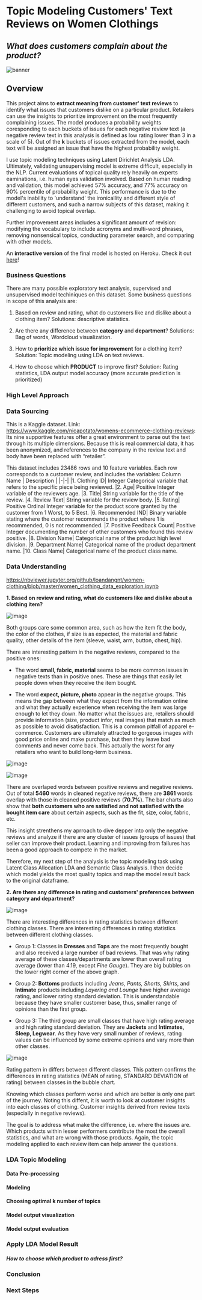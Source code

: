 # Topic Modeling Customers' Text Reviews on Women Clothings
## *What does customers complain about the product?*
![banner](./visualization/ft1.jpg)



## Overview
This project aims to **extract meaning from customer' text reviews** to identify what issues that customers dislike on a particular product. Retailers can use the insights to prioritize improvement on the most frequently complaining issues. The model produces a probability weights coresponding to each buckets of issues for each negative review text (a negative review text in this analysis is defined as low rating lower than 3 in a scale of 5). Out of the **k** buckets of issues extracted from the model, each text will be assigned an issue that have the highest probability weight.

I use topic modeling techniques using Latent Dirichlet Analysis LDA. Ultimately, validating unsupervising model is extreme difficult, especially in the NLP. Current evaluations of topical quality rely heavily on experts eaminations, i.e. human eyes validation involved. Based on human reading and validation, this model achieved 57% accuracy, and 77% accuracy on 90% percentile of probability weight. This performance is due to the model's inability to 'understand' the ironicallity and different style of different customers, and such a narrow subjects of this dataset, making it challenging to avoid topical overlap.

Further improvement areas includes a significant amount of revision: modifying the vocabulary to include acronyms and multi-word phrases, removing nonsensical topics, conducting parameter search, and comparing with other models.

An **interactive version** of the final model is hosted on Heroku. Check it out [here](https://hate-speech-predictor.herokuapp.com/)!

### Business Questions
There are many possible exploratory text analysis, supervised and unsupervised model techiniques on this dataset. Some business questions in scope of this analysis are:

1. Based on review and rating, what do customers like and dislike about a clothing item?
Solutions: descriptive statistics.
2. Are there any difference between **category** and **department**?
Solutions: Bag of words, Wordcloud visualization.

3. How to **prioritize which issue for improvement** for a clothing item?
Solution: Topic modeling using LDA on text reviews.

4. How to choose which **PRODUCT** to improve first?
Solution: Rating statistics, LDA output model accuracy (more accurate prediction is prioritized)


### High Level Approach

### Data Sourcing
This is a Kaggle dataset. Link: https://www.kaggle.com/nicapotato/womens-ecommerce-clothing-reviews:
Its nine supportive features offer a great environment to parse out the text through its multiple dimensions. Because this is real commercial data, it has been anonymized, and references to the company in the review text and body have been replaced with “retailer”.

This dataset includes 23486 rows and 10 feature variables. Each row corresponds to a customer review, and includes the variables:
 Column Name | Description |
|-|-|
|1. Clothing ID| Integer Categorical variable that refers to the specific piece being reviewed.
|2. Age| Positive Integer variable of the reviewers age.
|3. Title| String variable for the title of the review.
|4. Review Text| String variable for the review body.
|5. Rating| Positive Ordinal Integer variable for the product score granted by the customer from 1 Worst, to 5 Best.
|6. Recommended IND| Binary variable stating where the customer recommends the product where 1 is recommended, 0 is not recommended.
|7. Positive Feedback Count| Positive Integer documenting the number of other customers who found this review positive.
|8. Division Name| Categorical name of the product high level division.
|9. Department Name| Categorical name of the product department name.
|10. Class Name| Categorical name of the product class name.

### Data Understanding
https://nbviewer.jupyter.org/github/loandangnt/women-clothing/blob/master/women_clothing_data_exploration.ipynb

**1. Based on review and rating, what do customers like and dislike about a clothing item?**


![image](./visualization/wc_pos_vs_neg.png)

Both groups care some common area, such as how the item fit the body, the color of the clothes, if size is as expected, the material and fabric quality, other details of the item (sleeve, waist, arm, button, chest, hip).

There are interesting pattern in the negative reviews, compared to the positive ones:
- The word **small, fabric, material** seems to be more common issues in negative texts than in positive ones. These are things that easily let people down when they receive the item bought.

- The word **expect, picture, photo** appear in the negative groups. This means the gap between what they expect from the information online and what they actually experience when receiving the item was large enough to let they down. No matter what the issues are, retailers should provide information (size, product infor, real images) that match as much as possible to avoid disatisfaction. This is a common pitfall of apparel e-commerce. Customers are ultimately attracted to gorgeous images with good price online and make purchase, but then they leave bad comments and never come back. This actually the worst for any retailers who want to build long-term business. 

![image](./visualization/top_words.png)


![image](./visualization/vent_diagram.png)

There are overlaped words between positive reviews and negative reviews. Out of total **5460** words in cleaned negative reviews, there are **3861** words overlap with those in cleaned positive reviews (**70.7%**). The bar charts also show that **both customers who are satisfied and not satisfied with the bought item care** about certain aspects, such as the fit, size, color, fabric, etc.

This insight strenthens my aprroach to dive depper into only the negative reviews and analyze if there are any cluster of issues (groups of issues) that seller can improve their product. Learning and improving from failures has been a good approach to compete in the market.

Therefore, my next step of the analysis is the topic modeling task using Latent Class Allocation LDA and Semantic Class Analysis. I then decide which model yields the most quality topics and map the model result back to the original dataframe.


**2. Are there any difference in rating and customers' preferences between category and department?**

![image](./visualization/rating_statistics_by_class_dept.png)

There are interesting differences in rating statistics between different clothing classes. There are interesting differences in rating statistics between different clothing classes. 

- Group 1: Classes in **Dresses** and **Tops** are the most frequently bought and also received a large number of bad reviews. That was why rating average of these classes/departments are lower than overall rating average (lower than 4.19, except *Fine Gauge*). They are big bubbles on the lower right corner of the above graph.

- Group 2: **Bottoms** products including *Jeans, Pants, Shorts, Skirts*, and **Intimate** products including *Layering and Lounge* have higher average rating, and lower rating standard deviation. This is understandable because they have smaller customer base, thus, smaller range of opinions than the first group.

- Group 3: The third group are small classes that have high rating average and high rating standard deviation. They are **Jackets** and **Intimates, Sleep, Legwear**. As they have very small number of reviews, rating values can be influenced by some extreme opinions and vary more than other classes.

![image](./visualization/joyplot_rating_class.png)

Rating pattern in differs between different classes. This pattern confirms the differences in rating statistics (MEAN of rating, STANDARD DEVIATION of rating) between classes in the bubble chart.

Knowing which classes perform worse and which are better is only one part of the journey. Noting this diffent, it is worth to look at customer insights into each classes of clothing. Customer insights derived from review texts (especially in negative reviews).

The goal is to address what make the difference, i.e. where the issues are. Which products within lesser performers contribute the most the overall statistics, and what are wrong with those products. Again, the topic modeling applied to each review item can help answer the questions.


### LDA Topic Modeling
#### Data Pre-processing
#### Modeling
#### Choosing optimal k number of topics
#### Model output visualization
#### Model output evaluation
 
### Apply LDA Model Result
#### *How to choose which product to adress first?*
### Conclusion

### Next Steps

